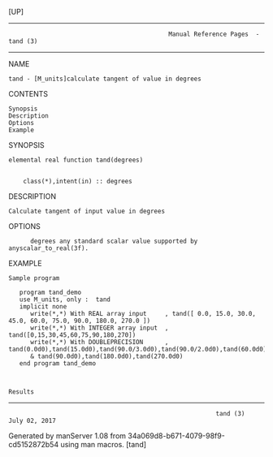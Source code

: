 [UP]

-----------------------------------------------------------------------------------------------------------------------------------
                                                Manual Reference Pages  - tand (3)
-----------------------------------------------------------------------------------------------------------------------------------
                                                                 
NAME

    tand - [M_units]calculate tangent of value in degrees

CONTENTS

    Synopsis
    Description
    Options
    Example

SYNOPSIS

    elemental real function tand(degrees)


        class(*),intent(in) :: degrees

DESCRIPTION

    Calculate tangent of input value in degrees

OPTIONS

          degrees any standard scalar value supported by anyscalar_to_real(3f).

EXAMPLE

    Sample program

       program tand_demo
       use M_units, only :  tand
       implicit none
          write(*,*) With REAL array input     , tand([ 0.0, 15.0, 30.0, 45.0, 60.0, 75.0, 90.0, 180.0, 270.0 ])
          write(*,*) With INTEGER array input  , tand([0,15,30,45,60,75,90,180,270])
          write(*,*) With DOUBLEPRECISION      , tand(0.0d0),tand(15.0d0),tand(90.0/3.0d0),tand(90.0/2.0d0),tand(60.0d0),tand(75.0d0),&
          & tand(90.0d0),tand(180.0d0),tand(270.0d0)
       end program tand_demo



    Results

-----------------------------------------------------------------------------------------------------------------------------------

                                                             tand (3)                                                 July 02, 2017

Generated by manServer 1.08 from 34a069d8-b671-4079-98f9-cd5152872b54 using man macros.
                                                              [tand]

